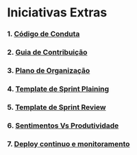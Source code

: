 # Iniciativas Extras

### 1.  [Código de Conduta](docs/iniciativas-extras/CODE_OF_CONDUCT.md)
### 2.  [Guia de Contribuição](docs/iniciativas-extras/CONTRIBUTING.md)
### 3.  [Plano de Organização](docs/iniciativas-extras/Organizacao.md)
### 4.  [Template de Sprint Plaining](docs/iniciativas-extras/sprint_plaining_model.md)
### 5.  [Template de Sprint Review](docs/iniciativas-extras/sprint_review_model.md)
### 6. [Sentimentos Vs Produtividade](docs/iniciativas-extras/SentimentosProdutividade.md)
### 7. [Deploy continuo e monitoramento](docs/iniciativas-extras/DeployMonitoramento.md)